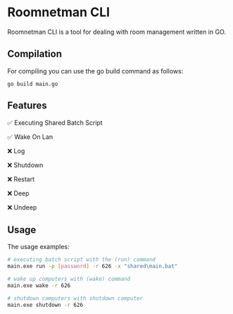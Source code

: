 # Roomnetman CLI

Roomnetman CLI is a tool for dealing with room management written in GO.

## Compilation

For compiling you can use the go build command as follows:

```
go build main.go  
```

## Features
✅ Executing Shared Batch Script

✅ Wake On Lan

❌ Log

❌ Shutdown

❌ Restart

❌ Deep

❌ Undeep



## Usage

The usage examples:

```bash
# executing batch script with the (run) command
main.exe run -p [password] -r 626 -x "shared\main.bat"

# wake up computers with (wake) command
main.exe wake -r 626

# shutdown computers with shutdown computer
main.exe shutdown -r 626
```